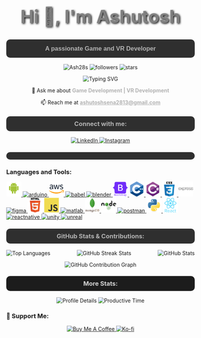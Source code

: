 <!-- Header with Cool GIF -->
<h1 align="center" style="font-size: 48px; color: #808080; text-shadow: 2px 2px 5px #000;">Hi 👋, I'm Ashutosh</h1>
<h3 align="center" style="font-family: 'Arial', sans-serif; background-color: #2f2f2f; padding: 15px; border-radius: 10px; color: #b3b3b3;">A passionate Game and VR Developer</h3>

<p align="center">
  <img src="https://komarev.com/ghpvc/?username=Ash28s&label=Profile%20views&color=808080&style=flat" alt="Ash28s" />
  <img src="https://img.shields.io/github/followers/Ash28s?label=Follow%20Me&color=808080&style=flat-square" alt="followers">
  <img src="https://img.shields.io/github/stars/Ash28s?label=Stars&color=808080&style=flat-square" alt="stars">
</p>

<div align="center">
  <img src="https://readme-typing-svg.herokuapp.com?font=Fira+Code&color=%23B3B3B3&size=22&center=true&vCenter=true&width=550&lines=Game+Developer;Virtual+Reality+Enthusiast;Building+Immersive+Worlds;Always+Exploring+New+Technologies;Open+Source+Collaborator" alt="Typing SVG" />
</div>

<p align="center">💬 Ask me about <strong style="color:#b3b3b3;">Game Development | VR Development</strong></p>
<p align="center">📫 Reach me at <strong><a href="mailto:ashutoshsena2813@gmail.com" style="color: #b3b3b3;">ashutoshsena2813@gmail.com</a></strong></p>

<h3 align="center" style="background-color: #2f2f2f; padding: 10px; border-radius: 10px; color: #b3b3b3;">Connect with me:</h3>
<p align="center">
  <a href="https://linkedin.com/in/ashutosh-vr-dev" target="_blank">
    <img src="https://img.shields.io/badge/LinkedIn-%230077B5.svg?style=for-the-badge&logo=linkedin&logoColor=white" alt="LinkedIn">
  </a>
  <a href="https://instagram.com/ashutoshvrdev" target="_blank">
    <img src="https://img.shields.io/badge/Instagram-%23E4405F.svg?style=for-the-badge&logo=instagram&logoColor=white" alt="Instagram">
  </a>
</p>

<h3 align="center" style="background-color: #2f2f2f; padding: 10px; border-radius: 10px; color: #b3b3b3;"><h3 align="left">Languages and Tools:</h3>
<p align="left"> 
  <a href="https://developer.android.com" target="_blank" rel="noreferrer">
    <img src="https://raw.githubusercontent.com/devicons/devicon/master/icons/android/android-original-wordmark.svg" alt="android" width="40" height="40"/>
  </a> 
  <a href="https://www.arduino.cc/" target="_blank" rel="noreferrer">
    <img src="https://cdn.worldvectorlogo.com/logos/arduino-1.svg" alt="arduino" width="40" height="40"/>
  </a> 
  <a href="https://aws.amazon.com" target="_blank" rel="noreferrer">
    <img src="https://raw.githubusercontent.com/devicons/devicon/master/icons/amazonwebservices/amazonwebservices-original-wordmark.svg" alt="aws" width="40" height="40"/>
  </a> 
  <a href="https://babeljs.io/" target="_blank" rel="noreferrer">
    <img src="https://www.vectorlogo.zone/logos/babeljs/babeljs-icon.svg" alt="babel" width="40" height="40"/>
  </a> 
  <a href="https://www.blender.org/" target="_blank" rel="noreferrer">
    <img src="https://download.blender.org/branding/community/blender_community_badge_white.svg" alt="blender" width="40" height="40"/>
  </a>
  <a href="https://getbootstrap.com" target="_blank" rel="noreferrer">
    <img src="https://raw.githubusercontent.com/devicons/devicon/master/icons/bootstrap/bootstrap-plain-wordmark.svg" alt="bootstrap" width="40" height="40"/>
  </a> 
  <a href="https://www.w3schools.com/cpp/" target="_blank" rel="noreferrer">
    <img src="https://raw.githubusercontent.com/devicons/devicon/master/icons/cplusplus/cplusplus-original.svg" alt="cplusplus" width="40" height="40"/>
  </a> 
  <a href="https://www.w3schools.com/cs/" target="_blank" rel="noreferrer">
    <img src="https://raw.githubusercontent.com/devicons/devicon/master/icons/csharp/csharp-original.svg" alt="csharp" width="40" height="40"/>
  </a> 
  <a href="https://www.w3schools.com/css/" target="_blank" rel="noreferrer">
    <img src="https://raw.githubusercontent.com/devicons/devicon/master/icons/css3/css3-original-wordmark.svg" alt="css3" width="40" height="40"/>
  </a> 
  <a href="https://expressjs.com" target="_blank" rel="noreferrer">
    <img src="https://raw.githubusercontent.com/devicons/devicon/master/icons/express/express-original-wordmark.svg" alt="express" width="40" height="40"/>
  </a> 
  <a href="https://www.figma.com/" target="_blank" rel="noreferrer">
    <img src="https://www.vectorlogo.zone/logos/figma/figma-icon.svg" alt="figma" width="40" height="40"/>
  </a> 
  <a href="https://www.w3.org/html/" target="_blank" rel="noreferrer">
    <img src="https://raw.githubusercontent.com/devicons/devicon/master/icons/html5/html5-original-wordmark.svg" alt="html5" width="40" height="40"/>
  </a> 
  <a href="https://developer.mozilla.org/en-US/docs/Web/JavaScript" target="_blank" rel="noreferrer">
    <img src="https://raw.githubusercontent.com/devicons/devicon/master/icons/javascript/javascript-original.svg" alt="javascript" width="40" height="40"/>
  </a> 
  <a href="https://www.mathworks.com/" target="_blank" rel="noreferrer">
    <img src="https://upload.wikimedia.org/wikipedia/commons/2/21/Matlab_Logo.png" alt="matlab" width="40" height="40"/>
  </a> 
  <a href="https://www.mongodb.com/" target="_blank" rel="noreferrer">
    <img src="https://raw.githubusercontent.com/devicons/devicon/master/icons/mongodb/mongodb-original-wordmark.svg" alt="mongodb" width="40" height="40"/>
  </a> 
  <a href="https://nodejs.org" target="_blank" rel="noreferrer">
    <img src="https://raw.githubusercontent.com/devicons/devicon/master/icons/nodejs/nodejs-original-wordmark.svg" alt="nodejs" width="40" height="40"/>
  </a> 
  <a href="https://postman.com" target="_blank" rel="noreferrer">
    <img src="https://www.vectorlogo.zone/logos/getpostman/getpostman-icon.svg" alt="postman" width="40" height="40"/>
  </a> 
  <a href="https://www.python.org" target="_blank" rel="noreferrer">
    <img src="https://raw.githubusercontent.com/devicons/devicon/master/icons/python/python-original.svg" alt="python" width="40" height="40"/>
  </a> 
  <a href="https://reactjs.org/" target="_blank" rel="noreferrer">
    <img src="https://raw.githubusercontent.com/devicons/devicon/master/icons/react/react-original-wordmark.svg" alt="react" width="40" height="40"/>
  </a> 
  <a href="https://reactnative.dev/" target="_blank" rel="noreferrer">
    <img src="https://reactnative.dev/img/header_logo.svg" alt="reactnative" width="40" height="40"/>
  </a> 
  <a href="https://unity.com/" target="_blank" rel="noreferrer">
    <img src="https://www.vectorlogo.zone/logos/unity3d/unity3d-icon.svg" alt="unity" width="40" height="40"/>
  </a> 
  <a href="https://unrealengine.com/" target="_blank" rel="noreferrer">
    <img src="https://raw.githubusercontent.com/kenangundogan/fontisto/036b7eca71aab1bef8e6a0518f7329f13ed62f6b/icons/svg/brand/unreal-engine.svg" alt="unreal" width="40" height="40"/>
  </a> 
</p>


<h3 align="center" style="background-color: #2f2f2f; padding: 10px; border-radius: 10px; color: #b3b3b3;">GitHub Stats & Contributions:</h3>
<p align="center">
  <img align="left" src="https://github-readme-stats.vercel.app/api/top-langs?username=Ash28s&show_icons=true&locale=en&layout=compact&bg_color=1e1e1e&title_color=b3b3b3&text_color=808080&icon_color=b3b3b3&hide_border=true" alt="Top Languages"/>
  <img align="right" src="https://github-readme-stats.vercel.app/api?username=Ash28s&show_icons=true&locale=en&bg_color=1e1e1e&title_color=b3b3b3&text_color=808080&icon_color=b3b3b3&hide_border=true" alt="GitHub Stats"/>
</p>

<p align="center">
  <img src="https://github-readme-streak-stats.herokuapp.com/?user=Ash28s&theme=dark&background=1e1e1e&stroke=b3b3b3&ring=b3b3b3&fire=b3b3b3&currStreakNum=808080&sideNums=808080&currStreakLabel=b3b3b3&sideLabels=b3b3b3&dates=808080" alt="GitHub Streak Stats"/>
</p>

<p align="center">
  <img src="https://github-readme-activity-graph.vercel.app/graph?username=Ash28s&custom_title=Ashutosh's%20Contribution%20Graph&bg_color=1e1e1e&color=b3b3b3&line=b3b3b3&point=808080&area=true&hide_border=true" alt="GitHub Contribution Graph"/>
</p>

<!-- Added "More Stats" -->
<h3 align="center" style="background-color: #1c1c1c; padding: 10px; border-radius: 10px; color: #d4d4d4;">More Stats:</h3>
<p align="center">
  <img src="https://github-profile-summary-cards.vercel.app/api/cards/profile-details?username=ash28s&theme=2077" alt="Profile Details">
  <img src="https://github-profile-summary-cards.vercel.app/api/cards/productive-time?username=ash28s&theme=2077" alt="Productive Time">
</p>


### 💖 Support Me:
<p align="center">
  <a href="https://www.buymeacoffee.com/ashutoshvr" target="_blank">
    <img src="https://img.shields.io/badge/Buy_Me_A_Coffee-%23FFDD00.svg?style=for-the-badge&logo=buy-me-a-coffee&logoColor=black" alt="Buy Me A Coffee">
  </a>
  <a href="https://ko-fi.com/ashutoshvr" target="_blank">
    <img src="https://img.shields.io/badge/Kofi-%23FF5E5B.svg?style=for-the-badge&logo=ko-fi&logoColor=white" alt="Ko-fi">
  </a>
</p>
